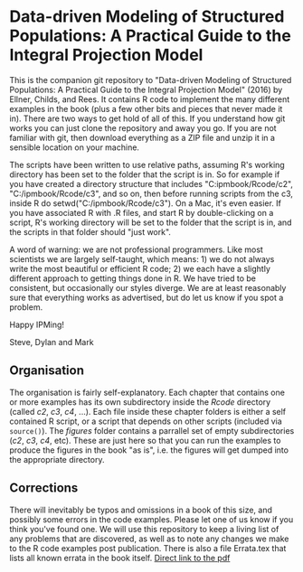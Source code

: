# Data-driven Modeling of Structured Populations: A Practical Guide to the Integral Projection Model

This is the companion git repository to "Data-driven Modeling of Structured Populations: A Practical Guide to the Integral Projection Model" (2016) by Ellner, Childs, and Rees. It contains R code to implement the many different examples in the book (plus a few other bits and pieces that never made it in). There are two ways to get hold of all of this. If you understand how git works you can just clone the repository and away you go. If you are not familiar with git, then download everything as a ZIP file and unzip it in a sensible location on your machine. 

The scripts have been written to use relative paths, assuming R's working directory has been set to the folder that the script is in. So for example if you have created a directory structure that includes "C:ipmbook/Rcode/c2", "C:/ipmbook/Rcode/c3", and so on, then before running scripts from the c3, inside R do setwd("C:/ipmbook/Rcode/c3"). On a Mac, it's even easier. If you have associated R with .R files, and start R by double-clicking on a script, R's working directory will be set to the folder that the script is in, and the scripts in that folder should "just work". 

A word of warning: we are not professional programmers. Like most scientists we are largely self-taught, which means: 1) we do not always write the most beautiful or efficient R code; 2) we each have a slightly different approach to getting things done in R. We have tried to be consistent, but occasionally our styles diverge. We are at least reasonably sure that everything works as advertised, but do let us know if you spot a problem. 

Happy IPMing!

Steve, Dylan and Mark

## Organisation

The organisation is fairly self-explanatory. Each chapter that contains one or more examples has its own subdirectory inside the *Rcode* directory (called *c2*, *c3*, *c4*, ...). Each file inside these chapter folders is either a self contained R script, or a script that depends on other scripts (included via `source()`). The *figures* folder contains a parrallel set of empty subdirectories (*c2*, *c3*, *c4*, etc). These are just here so that you can run the examples to produce the figures in the book "as is", i.e. the figures will get dumped into the appropriate directory.

## Corrections

There will inevitably be typos and omissions in a book of this size, and possibly some errors in the code examples. Please let one of us know if you think you've found one. We will use this repository to keep a living list of any problems that are discovered, as well as to note any changes we make to the R code examples post publication. There is also a file Errata.tex that lists all known errata in the book itself. [Direct link to the pdf](https://github.com/ipmbook/first-edition/raw/master/Errata.pdf)

